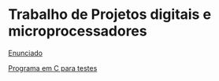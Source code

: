 # Trabalho de Projetos digitais e microprocessadores

[Enunciado](trabPD.pdf) 

[Programa em C para testes](testes.c)
